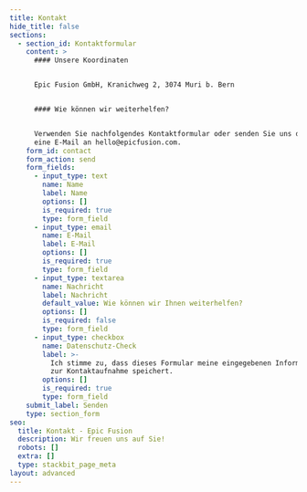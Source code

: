 ```yaml
---
title: Kontakt
hide_title: false
sections:
  - section_id: Kontaktformular
    content: >
      #### Unsere Koordinaten


      Epic Fusion GmbH, Kranichweg 2, 3074 Muri b. Bern


      #### Wie können wir weiterhelfen?


      Verwenden Sie nachfolgendes Kontaktformular oder senden Sie uns direkt
      eine E-Mail an hello@epicfusion.com.
    form_id: contact
    form_action: send
    form_fields:
      - input_type: text
        name: Name
        label: Name
        options: []
        is_required: true
        type: form_field
      - input_type: email
        name: E-Mail
        label: E-Mail
        options: []
        is_required: true
        type: form_field
      - input_type: textarea
        name: Nachricht
        label: Nachricht
        default_value: Wie können wir Ihnen weiterhelfen?
        options: []
        is_required: false
        type: form_field
      - input_type: checkbox
        name: Datenschutz-Check
        label: >-
          Ich stimme zu, dass dieses Formular meine eingegebenen Informationen
          zur Kontaktaufnahme speichert.
        options: []
        is_required: true
        type: form_field
    submit_label: Senden
    type: section_form
seo:
  title: Kontakt - Epic Fusion
  description: Wir freuen uns auf Sie!
  robots: []
  extra: []
  type: stackbit_page_meta
layout: advanced
---
```

